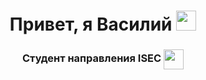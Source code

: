 <h1 align="center"> Привет, я Василий
<img src="https://github.com/ohmwraith/ohmwraith/images/hi.gif" height="32"/></h1>
<h3 align="center" style="text-align: center;">Студент направления ISEC <img src="https://github.com/ohmwraith/ohmwraith/images/isec.gif" height="32" align="center"/>
</h3>

<!---
ohmwraith/ohmwraith is a ✨ special ✨ repository because its `README.md` (this file) appears on your GitHub profile.
You can click the Preview link to take a look at your changes.
--->
